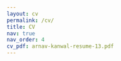 ```yaml
---
layout: cv
permalink: /cv/
title: CV
nav: true
nav_order: 4
cv_pdf: arnav-kanwal-resume-13.pdf
---
```

